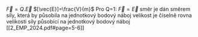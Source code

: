 $\vec F= Q .\vec{E}$
$[\vec{E}]=\frac{V}{m}$
Pro Q=1:
$\vec{F}=\vec{E}$
směr je dán směrem síly, která by působila na jednotkový bodový náboj
velikost je číselně rovna velikosti síly působící na jednotkový bodový náboj
[[2_EMP_2024.pdf#page=5-6]]
